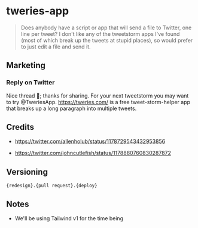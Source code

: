# tweries-app

> Does anybody have a script or app that will send a file to Twitter, one line per tweet? I don't like any of the tweetstorm apps I've found (most of which break up the tweets at stupid places), so would prefer to just edit a file and send it.

## Marketing

### Reply on Twitter

Nice thread 🧵; thanks for sharing. For your next tweetstorm you may want to try @TweriesApp. https://tweries.com/ is a free tweet-storm-helper app that breaks up a long paragraph into multiple tweets.

## Credits

- https://twitter.com/allenholub/status/1178729543432953856

- https://twitter.com/johncutlefish/status/1178880760830287872

## Versioning

```
{redesign}.{pull request}.{deploy}
```

## Notes

- We'll be using Tailwind v1 for the time being
